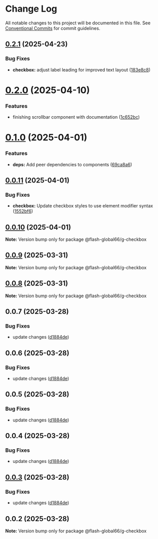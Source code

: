 # Change Log

All notable changes to this project will be documented in this file.
See [Conventional Commits](https://conventionalcommits.org) for commit guidelines.

## [0.2.1](https://github.com/Flash-Global66/global-design-system/compare/@flash-global66/g-checkbox@0.2.0...@flash-global66/g-checkbox@0.2.1) (2025-04-23)


### Bug Fixes

* **checkbox:** adjust label leading for improved text layout ([183e8c8](https://github.com/Flash-Global66/global-design-system/commit/183e8c884b4e08f7efdeb81450f43dfd51d3c21b))





# [0.2.0](https://github.com/Flash-Global66/global-design-system/compare/@flash-global66/g-checkbox@0.1.0...@flash-global66/g-checkbox@0.2.0) (2025-04-10)


### Features

* finishing scrollbar component with documentation ([1c652bc](https://github.com/Flash-Global66/global-design-system/commit/1c652bc4d40204a832e66caf41bd64beaca02105))





# [0.1.0](https://github.com/Flash-Global66/global-design-system/compare/@flash-global66/g-checkbox@0.0.11...@flash-global66/g-checkbox@0.1.0) (2025-04-01)


### Features

* **deps:** Add peer dependencies to components ([69ca8a6](https://github.com/Flash-Global66/global-design-system/commit/69ca8a6c26e2fd2777d5a6dea7cc9e7c5a0f9616))





## [0.0.11](https://github.com/Flash-Global66/global-design-system/compare/@flash-global66/g-checkbox@0.0.10...@flash-global66/g-checkbox@0.0.11) (2025-04-01)


### Bug Fixes

* **checkbox:** Update checkbox styles to use element modifier syntax ([1552bf6](https://github.com/Flash-Global66/global-design-system/commit/1552bf6d84ca08545d237d8eaaa0d11b50139a72))





## [0.0.10](https://github.com/Flash-Global66/global-design-system/compare/@flash-global66/g-checkbox@0.0.9...@flash-global66/g-checkbox@0.0.10) (2025-04-01)

**Note:** Version bump only for package @flash-global66/g-checkbox





## [0.0.9](https://github.com/Flash-Global66/global-design-system/compare/@flash-global66/g-checkbox@0.0.8...@flash-global66/g-checkbox@0.0.9) (2025-03-31)

**Note:** Version bump only for package @flash-global66/g-checkbox





## [0.0.8](https://github.com/Flash-Global66/global-design-system/compare/@flash-global66/g-checkbox@0.0.7...@flash-global66/g-checkbox@0.0.8) (2025-03-31)

**Note:** Version bump only for package @flash-global66/g-checkbox





## 0.0.7 (2025-03-28)


### Bug Fixes

* update changes ([d1884de](https://github.com/Flash-Global66/global-design-system/commit/d1884de11e4e9522c2d6912d932122a75aabf9e7))





## 0.0.6 (2025-03-28)


### Bug Fixes

* update changes ([d1884de](https://github.com/Flash-Global66/global-design-system/commit/d1884de11e4e9522c2d6912d932122a75aabf9e7))





## 0.0.5 (2025-03-28)


### Bug Fixes

* update changes ([d1884de](https://github.com/Flash-Global66/global-design-system/commit/d1884de11e4e9522c2d6912d932122a75aabf9e7))





## 0.0.4 (2025-03-28)


### Bug Fixes

* update changes ([d1884de](https://github.com/Flash-Global66/global-design-system/commit/d1884de11e4e9522c2d6912d932122a75aabf9e7))





## [0.0.3](https://github.com/Flash-Global66/global-design-system/compare/@flash-global66/g-checkbox@0.0.2...@flash-global66/g-checkbox@0.0.3) (2025-03-28)


### Bug Fixes

* update changes ([d1884de](https://github.com/Flash-Global66/global-design-system/commit/d1884de11e4e9522c2d6912d932122a75aabf9e7))





## 0.0.2 (2025-03-28)

**Note:** Version bump only for package @flash-global66/g-checkbox
